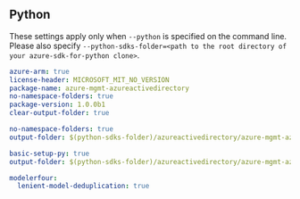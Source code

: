 ## Python

These settings apply only when `--python` is specified on the command line.
Please also specify `--python-sdks-folder=<path to the root directory of your azure-sdk-for-python clone>`.

``` yaml $(track2)
azure-arm: true
license-header: MICROSOFT_MIT_NO_VERSION
package-name: azure-mgmt-azureactivedirectory
no-namespace-folders: true
package-version: 1.0.0b1
clear-output-folder: true
```

``` yaml $(python-mode) == 'update' && $(track2)
no-namespace-folders: true
output-folder: $(python-sdks-folder)/azureactivedirectory/azure-mgmt-azureactivedirectory/azure/mgmt/azureactivedirectory
```

``` yaml $(python-mode) == 'create' && $(track2)
basic-setup-py: true
output-folder: $(python-sdks-folder)/azureactivedirectory/azure-mgmt-azureactivedirectory
```

``` yaml $(python) && $(track2)
modelerfour:
  lenient-model-deduplication: true
```